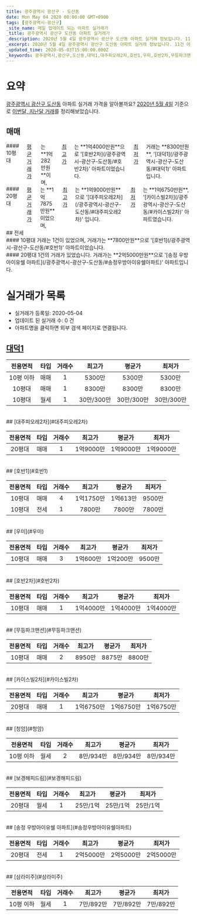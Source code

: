 ```yaml
---
title: 광주광역시 광산구 - 도산동
date: Mon May 04 2020 00:00:00 GMT+0900
tags: [광주광역시-광산구]
_site_name: 매일 업데이트 되는 아파트 실거래가
_title: 광주광역시 광산구 도산동 아파트 실거래가
_description: 2020년 5월 4일 광주광역시 광산구 도산동 아파트 실거래 정보입니다. 11건 아파트 정보가 있습니다.
_excerpt: 2020년 5월 4일 광주광역시 광산구 도산동 아파트 실거래 정보입니다. 11건 아파트 정보가 있습니다.
_updated_time: 2020-05-03T15:00:00.000Z
_keywords: 광주광역시,광산구,도산동,대덕1,대주피오레2차,호반1,우미,호반2차,무등파크맨션,카이스빌2차,청암,보경해피드림,송정 우방아이유쉘 아파트,삼라미주
---
```





# 요약
<ins>광주광역시 광산구 도산동</ins> 아파트 실거래 가격을 알아볼까요? <ins>2020년 5월 4일</ins> 기준으로 <ins>이번달, 지난달 거래</ins>를 정리해보았습니다.

## 매매
<div class="container">
<div class="six columns" markdown="1">
#### 10평대
<ins>평균 거래가</ins>는 **1억282만원**이며, <ins>최고가</ins>는 **1억4000만원**으로 '[호반2차](/광주광역시-광산구-도산동/#호반2차)' 아파트이었습니다. <ins>최저가</ins> 거래는 **8300만원**, '[대덕1](/광주광역시-광산구-도산동/#대덕1)' 아파트입니다.
</div>
<div class="six columns" markdown="1">
#### 20평대
<ins>평균 거래가</ins>는 **1억7875만원**이었으며, <ins>최고가</ins>는 **1억9000만원**으로 '[대주피오레2차](/광주광역시-광산구-도산동/#대주피오레2차)' 입니다. <ins>최저가</ins>는 **1억6750만원**, '[카이스빌2차](/광주광역시-광산구-도산동/#카이스빌2차)' 아파트였습니다.
</div>
</div>
## 전세
<div class="container">
<div class="six columns" markdown="1">
#### 10평대
거래는 1건이 있었으며, 거래가는 **7800만원**으로 '[호반1](/광주광역시-광산구-도산동/#호반1)' 아파트이었습니다.
</div>
<div class="six columns" markdown="1">
#### 20평대
1건의 거래가 있었습니다. 거래가는 **2억5000만원**으로 '[송정 우방아이유쉘 아파트](/광주광역시-광산구-도산동/#송정우방아이유쉘아파트)' 아파트입니다.
</div>
</div>



# 실거래가 목록
- 실거래가 등록일: 2020-05-04
- 업데이트 된 실거래 수: 0 건
- 아파트명을 클릭하면 외부 검색 페이지로 연결됩니다.

## [대덕1](#대덕1)

|전용면적|타입|거래수|최고가|평균가|최저가|
|:---:|:---:|:---:|:---:|:---:|:---:|
|10평 이하|<span class="deal-type-1">매매</span>|1|5300만|5300만|5300만|
|10평대|<span class="deal-type-1">매매</span>|1|8300만|8300만|8300만|
|10평대|<span class="deal-type-3">월세</span>|1|30만/300만|30만/300만|30만/300만|

<br/>
## [대주피오레2차](#대주피오레2차)

|전용면적|타입|거래수|최고가|평균가|최저가|
|:---:|:---:|:---:|:---:|:---:|:---:|
|20평대|<span class="deal-type-1">매매</span>|1|1억9000만|1억9000만|1억9000만|

<br/>
## [호반1](#호반1)

|전용면적|타입|거래수|최고가|평균가|최저가|
|:---:|:---:|:---:|:---:|:---:|:---:|
|10평대|<span class="deal-type-1">매매</span>|4|1억1750만|1억613만|9500만|
|10평대|<span class="deal-type-2">전세</span>|1|7800만|7800만|7800만|

<br/>
## [우미](#우미)

|전용면적|타입|거래수|최고가|평균가|최저가|
|:---:|:---:|:---:|:---:|:---:|:---:|
|10평대|<span class="deal-type-1">매매</span>|3|1억600만|1억200만|9500만|

<br/>
## [호반2차](#호반2차)

|전용면적|타입|거래수|최고가|평균가|최저가|
|:---:|:---:|:---:|:---:|:---:|:---:|
|10평대|<span class="deal-type-1">매매</span>|1|1억4000만|1억4000만|1억4000만|

<br/>
## [무등파크맨션](#무등파크맨션)

|전용면적|타입|거래수|최고가|평균가|최저가|
|:---:|:---:|:---:|:---:|:---:|:---:|
|10평대|<span class="deal-type-1">매매</span>|2|8950만|8875만|8800만|

<br/>
## [카이스빌2차](#카이스빌2차)

|전용면적|타입|거래수|최고가|평균가|최저가|
|:---:|:---:|:---:|:---:|:---:|:---:|
|20평대|<span class="deal-type-1">매매</span>|1|1억6750만|1억6750만|1억6750만|

<br/>
## [청암](#청암)

|전용면적|타입|거래수|최고가|평균가|최저가|
|:---:|:---:|:---:|:---:|:---:|:---:|
|10평 이하|<span class="deal-type-3">월세</span>|2|8만/934만|8만/934만|8만/934만|

<br/>
## [보경해피드림](#보경해피드림)

|전용면적|타입|거래수|최고가|평균가|최저가|
|:---:|:---:|:---:|:---:|:---:|:---:|
|20평대|<span class="deal-type-3">월세</span>|1|25만/1억|25만/1억|25만/1억|

<br/>
## [송정 우방아이유쉘 아파트](#송정우방아이유쉘아파트)

|전용면적|타입|거래수|최고가|평균가|최저가|
|:---:|:---:|:---:|:---:|:---:|:---:|
|20평대|<span class="deal-type-2">전세</span>|1|2억5000만|2억5000만|2억5000만|

<br/>
## [삼라미주](#삼라미주)

|전용면적|타입|거래수|최고가|평균가|최저가|
|:---:|:---:|:---:|:---:|:---:|:---:|
|10평 이하|<span class="deal-type-3">월세</span>|1|7만/892만|7만/892만|7만/892만|

<br/>



